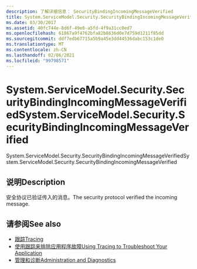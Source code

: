```yaml
---
description: 了解详细信息： SecurityBindingIncomingMessageVerified
title: System.ServiceModel.Security.SecurityBindingIncomingMessageVerified
ms.date: 03/30/2017
ms.assetid: 40fc744e-8d6f-49e0-a5fd-4f9a31cc0ed7
ms.openlocfilehash: 61867a9f4762bfa82b8636d0e7d759d1211f85dd
ms.sourcegitcommit: ddf7edb67715a5b9a45e3dd44536dabc153c1de0
ms.translationtype: MT
ms.contentlocale: zh-CN
ms.lasthandoff: 02/06/2021
ms.locfileid: "99798571"
---
```

# <a name="systemservicemodelsecuritysecuritybindingincomingmessageverified"></a><span data-ttu-id="cb1d2-103">System.ServiceModel.Security.SecurityBindingIncomingMessageVerified</span><span class="sxs-lookup"><span data-stu-id="cb1d2-103">System.ServiceModel.Security.SecurityBindingIncomingMessageVerified</span></span>

<span data-ttu-id="cb1d2-104">System.ServiceModel.Security.SecurityBindingIncomingMessageVerified</span><span class="sxs-lookup"><span data-stu-id="cb1d2-104">System.ServiceModel.Security.SecurityBindingIncomingMessageVerified</span></span>  
  
## <a name="description"></a><span data-ttu-id="cb1d2-105">说明</span><span class="sxs-lookup"><span data-stu-id="cb1d2-105">Description</span></span>  

 <span data-ttu-id="cb1d2-106">安全协议已验证传入的消息。</span><span class="sxs-lookup"><span data-stu-id="cb1d2-106">The security protocol verified the incoming message.</span></span>  
  
## <a name="see-also"></a><span data-ttu-id="cb1d2-107">请参阅</span><span class="sxs-lookup"><span data-stu-id="cb1d2-107">See also</span></span>

- [<span data-ttu-id="cb1d2-108">跟踪</span><span class="sxs-lookup"><span data-stu-id="cb1d2-108">Tracing</span></span>](index.md)
- [<span data-ttu-id="cb1d2-109">使用跟踪来排除应用程序故障</span><span class="sxs-lookup"><span data-stu-id="cb1d2-109">Using Tracing to Troubleshoot Your Application</span></span>](using-tracing-to-troubleshoot-your-application.md)
- [<span data-ttu-id="cb1d2-110">管理和诊断</span><span class="sxs-lookup"><span data-stu-id="cb1d2-110">Administration and Diagnostics</span></span>](../index.md)
